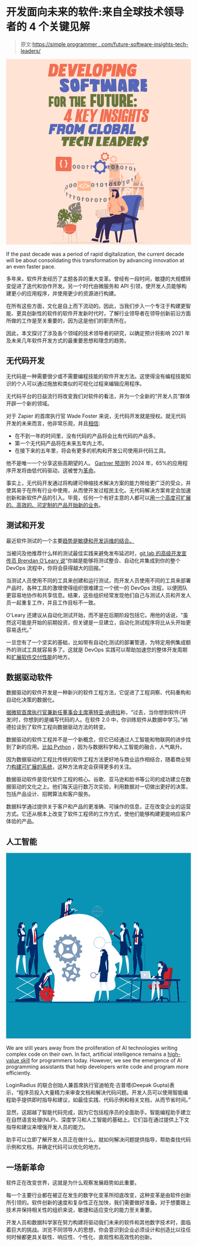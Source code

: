 # 开发面向未来的软件:来自全球技术领导者的 4 个关键见解

> 原文:[https://simple programmer . com/future-software-insights-tech-leaders/](https://simpleprogrammer.com/future-software-insights-tech-leaders/)

![future software insights](img/5908e8b860ed41aacb6988bd93dafc7b.png)

If the past decade was a period of rapid digitalization, the current decade will be about consolidating this transformation by advancing innovation at an even faster pace.

多年来，软件开发经历了主题各异的重大变革。曾经有一段时间，敏捷的大规模转变促进了迭代和协作开发。另一个时代由微服务和 API 引领，使开发人员能够构建更小的应用程序，并使用更少的资源进行构建。

在所有这些方面，文化是自上而下流动的。因此，当我们步入一个专注于构建更智能、更具创新性的软件的软件开发新时代时，了解行业领导者在领导创新前沿方面所做的工作是至关重要的，因为这是他们的职责所在。

因此，本文探讨了涉及各个领域的技术领导者的研究，以确定预计将影响 2021 年及未来几年软件开发方式的最重要思想和理念的趋势。

## 无代码开发

无代码是一种需要很少或不需要编程技能的软件开发方法。这使得没有编程技能知识的个人可以通过拖放和类似的可视化过程来编辑应用程序。

无代码平台的日益流行将改变我们对软件的看法，并为一个全新的“开发人员”群体开辟一个新的领域。

对于 Zapier 的首席执行官 Wade Foster 来说，无代码开发就是授权。就无代码开发的未来而言，他非常乐观，并且[相信](https://www.adalo.com/the-future-is-no-code-experts/wade-foster):

*   在不到一年的时间里，没有代码的产品将会比有代码的产品多。
*   第一个无代码产品将在未来五年内上市。
*   在接下来的五年里，将会有更多的机构和开发公司使用非代码工具。

他不是唯一一个分享这些高期望的人。 [Gartner 预测](https://www.forbes.com/sites/ilkerkoksal/2020/04/29/the-rise-of-low-code-app-development/?sh=3cf9ccb66807)到 2024 年，65%的应用程序开发将由低代码驱动，这被誉为[革命](https://www.amazon.com/dp/B08R2GYNX1/makithecompsi-20)。

事实上，无代码开发通过将构建可伸缩技术解决方案的能力带给更广泛的受众，并使其易于在所有行业中使用，从而使开发过程民主化。无代码解决方案肯定会加速创新和新软件产品的引入。毕竟，任何一个有好主意的人都可以[用一个高度可扩展的、高效的、可定制的产品开始新的业务](https://yesforfairtax.org/how-to-start-an-llc/)。

## 测试和开发

最近软件测试的一个主要[趋势是敏捷和开发运维的结合。](https://simpleprogrammer.com/software-testing-trends-2021/)

当被问及他推荐什么样的测试最佳实践来避免发布延迟时，[git lab 的高级开发宣传员 Brendan O'Leary 说](https://jaxenter.com/oleary-interview-174607.html)“你越是能够将测试整合、自动化并集成到你的整个 DevOps 流程中，你将会获得越大的回报。”

当测试人员使用不同的工具来创建和运行测试，而开发人员使用不同的工具来部署产品时，各种工具的激增使得组织很难建立一个统一的 DevOps 流程，以便团队更容易地协作和共享信息。结果，这些组织经常发现他们自己与测试人员和开发人员一起重复工作，并且工作目标不一致。

O'Leary 还建议从自动化测试开始，而不是在后期阶段包括它。用他的话说，“虽然这可能是开始的前期投资，但关键是一旦建立，自动化测试程序将比从头开始更容易迭代。”

一旦您有了一个坚实的基础，比如带有自动化测试的部署管道，为特定用例集成额外的测试工具就容易多了。这就是 DevOps 实践可以帮助加速您的整体开发周期和[扩展软件交付性能](https://www.amazon.com/dp/1942788339/makithecompsi-20)的地方。

## 数据驱动软件

数据驱动的软件开发是一种新兴的软件工程方法，它促进了工程洞察、代码重构和自动化决策的数据化。

[据微软首席执行官兼新任董事会主席塞特亚·纳德拉](https://www.bosch.com/stories/digital-ecosystems/#:~:text=%E2%80%9CIn%20the%20past%2C%20when%20you,predictive%20and%20casual%20reasoning%20power.)称，“过去，当你想到软件(开发)时，你想到的是编写代码的人。在软件 2.0 中，你训练软件从数据中学习。”纳德拉谈到了软件工程向数据驱动方法的转变。

数据驱动的软件工程并不是一个新概念，但它已经通过人工智能和物联网的进步找到了新的应用。[比如 Python](https://simpleprogrammer.com/5-benefits-of-python/) ，因为与数据科学和人工智能的融合，人气飙升。

因为数据驱动的工程比传统的软件工程方法更好地与商业运作相结合，随着商业努力[构建可扩展的系统](https://www.amazon.com/dp/1449373321/makithecompsi-20)，这种方法肯定会获得更多的关注。

数据驱动软件是现代软件工程的核心。谷歌、亚马逊和脸书等公司的成功建立在数据驱动的文化之上。他们每天运行数万次实验，利用数据对一切做出更好的决策，包括产品设计、招聘算法和客户服务。

数据科学通过提供关于客户和产品的更准确、可操作的信息，正在改变企业的运营方式。它还从根本上改变了软件工程师的工作方式，使他们能够构建更能响应客户体验的产品。

## 人工智能

![future software insights](img/12ff537fdbff7ca03e6c0e4453be5e5e.png)

We are still years away from the proliferation of AI technologies writing complex code on their own. In fact, artificial intelligence remains a [high-value skill](https://simpleprogrammer.com/in-demand-programming-skills-2021/) for programmers today. However, we see the emergence of AI programming assistants that help developers write code and program more efficiently.

LoginRadius 的联合创始人兼首席执行官迪帕克·古普塔(Deepak Gupta)表示，“程序员投入大量精力来审查文档和解决代码问题。开发人员可以使用智能编程助手提供即时指导和建议，如最佳实践、代码示例和相关文档，从而节省时间。”

显然，这超越了智能代码完成，因为它包括程序员的全面助手。智能编程助手建立在自然语言处理(NLP)、深度学习和人工智能的基础上。它们旨在通过提供上下文指导和建议来增强开发人员的能力。

助手可以立即了解开发人员正在做什么，就如何解决问题提供指导，帮助查找代码示例和文档，并确定代码可以优化的地方。

## 一场新革命

软件正在改变世界，这就是为什么观察发展趋势如此重要。

每一个主要行业都在被正在发生的数字化变革所彻底改变，这种变革是由软件创新所引领的。软件创新的速度和复杂性正在加快，我们需要做好准备。对于想要跟上技术并保持相关性的组织来说，敏捷和适应变化的能力至关重要。

开发人员和数据科学家在努力构建将驱动我们未来的软件和其他数字技术时，面临着巨大的挑战。浏览不同领导人的思想，你会意识到企业必须设计和创造比以往任何时候都更具关联性、响应性、个性化、直观性和高效性的创新。